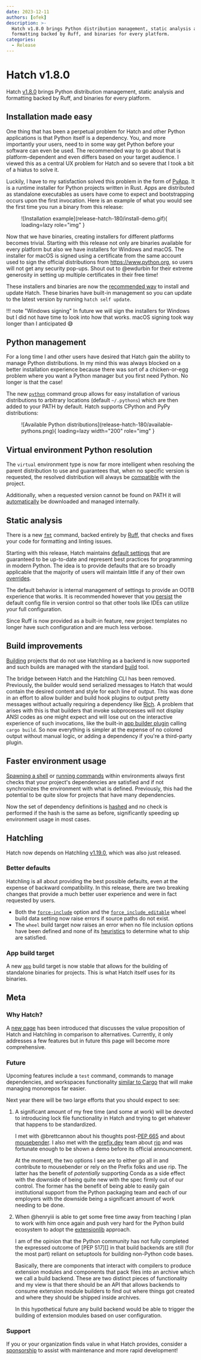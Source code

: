 ```yaml
---
date: 2023-12-11
authors: [ofek]
description: >-
  Hatch v1.8.0 brings Python distribution management, static analysis and
  formatting backed by Ruff, and binaries for every platform.
categories:
  - Release
---
```


# Hatch v1.8.0

Hatch [v1.8.0](../../history/hatch.md#hatch-v1.8.0) brings Python distribution management, static analysis and formatting backed by Ruff, and binaries for every platform.

<!-- more -->

## Installation made easy

One thing that has been a perpetual problem for Hatch and other Python applications is that Python itself is a dependency. You, and more importantly your users, need to in some way get Python before your software can even be used. The recommended way to go about that is platform-dependent and even differs based on your target audience. I viewed this as a central UX problem for Hatch and so severe that I took a bit of a hiatus to solve it.

Luckily, I have to my satisfaction solved this problem in the form of [PyApp](https://github.com/ofek/pyapp). It is a runtime installer for Python projects written in Rust. Apps are distributed as standalone executables as users have come to expect and bootstrapping occurs upon the first invocation. Here is an example of what you would see the first time you run a binary from this release:

<figure markdown>
  ![Installation example](release-hatch-180/install-demo.gif){ loading=lazy role="img" }
</figure>

Now that we have binaries, creating installers for different platforms becomes trivial. Starting with this release not only are binaries available for every platform but also we have installers for Windows and macOS. The installer for macOS is signed using a certificate from the same account used to sign the official distributions from https://www.python.org, so users will not get any security pop-ups. Shout out to @ewdurbin for their extreme generosity in setting up multiple certificates in their free time!

These installers and binaries are now the [recommended way](../../install.md) to install and update Hatch. These binaries have built-in management so you can update to the latest version by running `hatch self update`.

!!! note "Windows signing"
    In future we will sign the installers for Windows but I did not have time to look into how that works. macOS signing took way longer than I anticipated :sweat_smile:

## Python management

For a long time I and other users have desired that Hatch gain the ability to manage Python distributions. In my mind this was always blocked on a better installation experience because there was sort of a chicken-or-egg problem where you want a Python manager but you first need Python. No longer is that the case!

The new [`python`](../../cli/reference.md#hatch-python) command group allows for easy installation of various distributions to arbitrary locations (default `~/.pythons`) which are then added to your PATH by default. Hatch supports CPython and PyPy distributions:

<figure markdown>
  ![Available Python distributions](release-hatch-180/available-pythons.png){ loading=lazy width="200" role="img" }
</figure>

## Virtual environment Python resolution

The `virtual` environment type is now far more intelligent when resolving the parent distribution to use and guarantees that, when no specific version is requested, the resolved distribution will always be [compatible](../../config/metadata.md#python-support) with the project.

Additionally, when a requested version cannot be found on PATH it will [automatically](../../plugins/environment/virtual.md#python-resolution) be downloaded and managed internally.

## Static analysis

There is a new [`fmt`](../../cli/reference.md#hatch-fmt) command, backed entirely by [Ruff](https://github.com/astral-sh/ruff), that checks and fixes your code for formatting and linting issues.

Starting with this release, Hatch maintains [default settings](../../config/static-analysis.md#default-settings) that are guaranteed to be up-to-date and represent best practices for programming in modern Python. The idea is to provide defaults that are so broadly applicable that the majority of users will maintain little if any of their own [overrides](../../config/static-analysis.md#extending-config).

The default behavior is internal management of settings to provide an OOTB experience that works. It is recommended however that you [persist](../../config/static-analysis.md#persistent-config) the default config file in version control so that other tools like IDEs can utilize your full configuration.

Since Ruff is now provided as a built-in feature, new project templates no longer have such configuration and are much less verbose.

## Build improvements

[Building](../../cli/reference.md#hatch-build) projects that do not use Hatchling as a backend is now supported and such builds are managed with the standard [build](https://github.com/pypa/build) tool.

The bridge between Hatch and the Hatchling CLI has been removed. Previously, the builder would send serialized messages to Hatch that would contain the desired content and style for each line of output. This was done in an effort to allow builder and build hook plugins to output pretty messages without actually requiring a dependency like [Rich](https://github.com/Textualize/rich). A problem that arises with this is that builders that invoke subprocesses will not display ANSI codes as one might expect and will lose out on the interactive experience of such invocations, like the built-in [app builder plugin](../../plugins/builder/app.md) calling `cargo build`. So now everything is simpler at the expense of no colored output without manual logic, or adding a dependency if you're a third-party plugin.

## Faster environment usage

[Spawning a shell](../../environment.md#entering-environments) or [running commands](../../environment.md#command-execution) within environments always first checks that your project's dependencies are satisfied and if not synchronizes the environment with what is defined. Previously, this had the potential to be quite slow for projects that have many dependencies.

Now the set of dependency definitions is [hashed](../../plugins/environment/reference.md#hatch.env.plugin.interface.EnvironmentInterface.dependency_hash) and no check is performed if the hash is the same as before, significantly speeding up environment usage in most cases.

## Hatchling

Hatch now depends on Hatchling [v1.19.0](https://github.com/pypa/hatch/releases/tag/hatchling-v1.19.0), which was also just released.

### Better defaults

Hatchling is all about providing the best possible defaults, even at the expense of backward compatibility. In this release, there are two breaking changes that provide a much better user experience and were in fact requested by users.

- Both the [`force-include`](../../config/build.md#forced-inclusion) option and the [`force_include_editable`](../../plugins/builder/wheel.md#build-data) wheel build data setting now raise errors if source paths do not exist.
- The `wheel` build target now raises an error when no file inclusion options have been defined and none of its [heuristics](../../plugins/builder/wheel.md#default-file-selection) to determine what to ship are satisfied.

### App build target

A new [`app`](../../plugins/builder/app.md) build target is now stable that allows for the building of standalone binaries for projects. This is what Hatch itself uses for its binaries.

## Meta

### Why Hatch?

A [new page](../../why.md) has been introduced that discusses the value proposition of Hatch and Hatchling in comparison to alternatives. Currently, it only addresses a few features but in future this page will become more comprehensive.

### Future

Upcoming features include a `test` command, commands to manage dependencies, and workspaces functionality [similar to Cargo](https://doc.rust-lang.org/book/ch14-03-cargo-workspaces.html) that will make managing monorepos far easier.

Next year there will be two large efforts that you should expect to see:

1. A significant amount of my free time (and some at work) will be devoted to introducing lock file functionality in Hatch and trying to get whatever that happens to be standardized.

    I met with @brettcannon about his thoughts post-[PEP 665](https://peps.python.org/pep-0665/) and about [mousebender](https://github.com/brettcannon/mousebender). I also met with the [prefix.dev](https://github.com/prefix-dev) team about [rip](https://github.com/prefix-dev/rip) and was fortunate enough to be shown a demo before its official announcement.

    At the moment, the two options I see are to either go all in and contribute to mousebender or rely on the Prefix folks and use rip. The latter has the benefit of _potentially_ supporting Conda as a side effect with the downside of being quite new with the spec firmly out of our control. The former has the benefit of being able to easily gain institutional support from the Python packaging team and each of our employers with the downside being a significant amount of work needing to be done.

1. When @henryiii is able to get some free time away from teaching I plan to work with him once again and push very hard for the Python build ecosystem to adopt the [extensionlib](https://github.com/ofek/extensionlib) approach.

    I am of the opinion that the Python community has not fully completed the expressed outcome of [PEP 517][] in that build backends are still (for the most part) reliant on setuptools for building non-Python code bases.

    Basically, there are components that interact with compilers to produce extension modules and components that pack files into an archive which we call a build backend. These are two distinct pieces of functionality and my view is that there should be an API that allows backends to consume extension module builders to find out where things got created and where they should be shipped inside archives.

    In this hypothetical future any build backend would be able to trigger the building of extension modules based on user configuration.

### Support

If you or your organization finds value in what Hatch provides, consider a [sponsorship](https://github.com/sponsors/ofek) to assist with maintenance and more rapid development!
